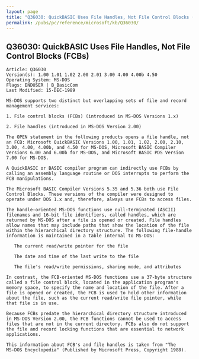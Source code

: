 ```yaml
---
layout: page
title: "Q36030: QuickBASIC Uses File Handles, Not File Control Blocks (FCBs)"
permalink: /pubs/pc/reference/microsoft/kb/Q36030/
---
```


## Q36030: QuickBASIC Uses File Handles, Not File Control Blocks (FCBs)

	Article: Q36030
	Version(s): 1.00 1.01 1.02 2.00 2.01 3.00 4.00 4.00b 4.50
	Operating System: MS-DOS
	Flags: ENDUSER | B_BasicCom
	Last Modified: 15-DEC-1989
	
	MS-DOS supports two distinct but overlapping sets of file and record
	management services:
	
	1. File control blocks (FCBs) (introduced in MS-DOS Versions 1.x)
	
	2. File handles (introduced in MS-DOS Version 2.00)
	
	The OPEN statement in the following products opens a file handle, not
	an FCB: Microsoft QuickBASIC Versions 1.00, 1.01, 1.02, 2.00, 2.10,
	3.00, 4.00, 4.00b, and 4.50 for MS-DOS, Microsoft BASIC Compiler
	Versions 6.00 and 6.00b for MS-DOS, and Microsoft BASIC PDS Version
	7.00 for MS-DOS.
	
	A QuickBASIC or BASIC compiler program can indirectly use FCBs by
	calling an assembly language routine or DOS interrupts to perform the
	FCB manipulations.
	
	The Microsoft BASIC Compiler Versions 5.35 and 5.36 both use File
	Control Blocks. These versions of the compiler were designed to
	operate under DOS 1.x and, therefore, always use FCBs to access files.
	
	The handle-oriented MS-DOS functions use null-terminated (ASCII)
	filenames and 16-bit file identifiers, called handles, which are
	returned by MS-DOS after a file is opened or created. File handles
	allow names that may include paths that show the location of the file
	within the hierarchical directory structure. The following file-handle
	information is maintained in a table internal to MS-DOS:
	
	   The current read/write pointer for the file
	
	   The date and time of the last write to the file
	
	   The file's read/write permissions, sharing mode, and attributes
	
	In contrast, the FCB-oriented MS-DOS functions use a 37-byte structure
	called a file control block, located in the application program's
	memory space, to specify the name and location of the file. After a
	file is opened or created, the FCB is used to hold other information
	about the file, such as the current read/write file pointer, while
	that file is in use.
	
	Because FCBs predate the hierarchical directory structure introduced
	in MS-DOS Version 2.00, the FCB functions cannot be used to access
	files that are not in the current directory. FCBs also do not support
	the file and record locking functions that are essential to network
	applications.
	
	This information about FCB's and file handles is taken from "The
	MS-DOS Encyclopedia" (Published by Microsoft Press, Copyright 1988).
